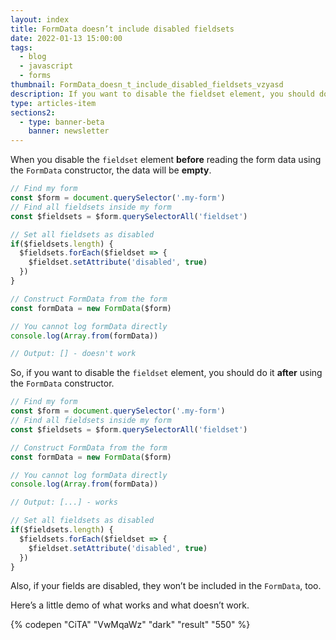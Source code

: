 ```yaml
---
layout: index
title: FormData doesn’t include disabled fieldsets
date: 2022-01-13 15:00:00
tags:
  - blog
  - javascript
  - forms
thumbnail: FormData_doesn_t_include_disabled_fieldsets_vzyasd
description: If you want to disable the fieldset element, you should do it after using the FormData constructor.
type: articles-item
sections2:
  - type: banner-beta
    banner: newsletter
---
```


When you disable the `fieldset` element **before** reading the form data using the `FormData` constructor, the data will be **empty**.

```js
// Find my form
const $form = document.querySelector('.my-form')
// Find all fieldsets inside my form
const $fieldsets = $form.querySelectorAll('fieldset')

// Set all fieldsets as disabled
if($fieldsets.length) {
  $fieldsets.forEach($fieldset => {
    $fieldset.setAttribute('disabled', true)
  })
}

// Construct FormData from the form
const formData = new FormData($form)

// You cannot log formData directly
console.log(Array.from(formData))

// Output: [] - doesn't work
```

So, if you want to disable the `fieldset` element, you should do it **after** using the `FormData` constructor.

```js
// Find my form
const $form = document.querySelector('.my-form')
// Find all fieldsets inside my form
const $fieldsets = $form.querySelectorAll('fieldset')

// Construct FormData from the form
const formData = new FormData($form)

// You cannot log formData directly
console.log(Array.from(formData))

// Output: [...] - works

// Set all fieldsets as disabled
if($fieldsets.length) {
  $fieldsets.forEach($fieldset => {
    $fieldset.setAttribute('disabled', true)
  })
}
```

Also, if your fields are disabled, they won’t be included in the `FormData`, too.

Here’s a little demo of what works and what doesn’t work.

{% codepen "CiTA" "VwMqaWz" "dark" "result" "550" %}
